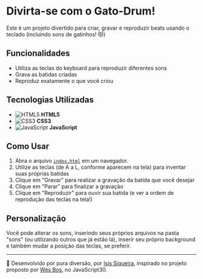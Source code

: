# Divirta-se com o Gato-Drum!

Este é um projeto divertido para criar, gravar e reproduzir beats usando o teclado (incluindo sons de gatinhos! 😻)


## Funcionalidades

- Utiliza as teclas do keyboard para reproduzir diferentes sons
- Grava as batidas criadas
- Reproduz exatamente o que você criou

## Tecnologias Utilizadas

- ![HTML5](https://img.shields.io/badge/HTML5-E34F26?style=flat&logo=html5&logoColor=white) **HTML5** 
- ![CSS3](https://img.shields.io/badge/CSS3-1572B6?style=flat&logo=css3&logoColor=white) **CSS3** 
- ![JavaScript](https://img.shields.io/badge/JavaScript-F7DF1E?style=flat&logo=javascript&logoColor=black) **JavaScript** 

## Como Usar

1. Abra o arquivo [`index.html`](index.html) em um navegador.
2. Utilize as teclas (de A a L, conforme aparecem na tela) para inventar suas próprias batidas
3. Clique em "Gravar" para realizar a gravação da batida que você desejar
4. Clique em "Parar" para finalizar a gravação
5. Clique em "Reproduzir" para ouvir sua batida (e ver a ordem de reprodução das teclas na tela!)

## Personalização

Você pode alterar os sons, inserindo seus próprios arquivos na pasta "sons" (ou utilizando outros que já estão lá), inserir seu próprio background e também mudar a posição das teclas, se preferir.

---

💜 Desenvolvido por pura diversão, por [Isis Siqueira](https://github.com/isissiqueira), inspirado no projeto proposto por [Wes Bos](https://github.com/wesbos), no JavaScript30.
